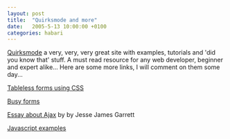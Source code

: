 ```yaml
---
layout: post
title:  "Quirksmode and more"
date:   2005-5-13 10:00:00 +0100
categories: habari
---
```

<a href="http://www.quirksmode.org/">Quirksmode</a> a very, very, very great site with examples, tutorials and 'did you know that' stuff. A must read resource for any web developer, beginner and expert alike...
Here are some more links, I will comment on them some day...

<a href="http://www.cssdrive.com/index.php/examples/exampleitem/tableless_forms/">Tableless forms using CSS</a>

<a href="http://www.blakems.com/sandbox/busyform.html">Busy forms</a>

<a href="http://www.adaptivepath.com/publications/essays/archives/000385.php">Essay about Ajax</a> by by Jesse James Garrett

<a href="http://www.blakems.com/archives/000087.html">Javascript examples</a>